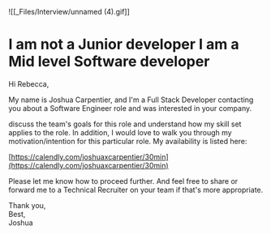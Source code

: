 ![[_Files/Interview/unnamed (4).gif]]

# I am not a Junior developer I am a Mid level Software developer

Hi Rebecca,  
  
My name is Joshua Carpentier, and I'm a Full Stack Developer contacting you about a Software Engineer role and was interested in your company.  
  
discuss the team's goals for this role and understand how my skill set applies to the role. In addition, I would love to walk you through my motivation/intention for this particular role. My availability is listed here:  
  
[https://calendly.com/joshuaxcarpentier/30min](https://calendly.com/joshuaxcarpentier/30min)  
  
  
Please let me know how to proceed further. And feel free to share or forward me to a Technical Recruiter on your team if that's more appropriate.  
  
Thank you,  
Best,  
Joshua